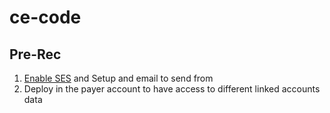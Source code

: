 # ce-code

## Pre-Rec
1. [Enable SES](https://docs.aws.amazon.com/ses/latest/DeveloperGuide/verify-addresses-and-domains.html) and Setup and email to send from 
2. Deploy in the payer account to have access to different linked accounts data